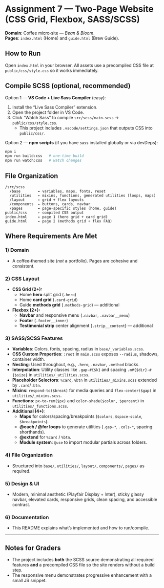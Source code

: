 # Assignment 7 — Two-Page Website (CSS Grid, Flexbox, SASS/SCSS)

**Domain**: Coffee micro‑site — _Bean & Bloom_.  
**Pages**: `index.html` (Home) and `guide.html` (Brew Guide).

## How to Run
Open `index.html` in your browser. All assets use a precompiled CSS file at `public/css/style.css` so it works immediately.

## Compile SCSS (optional, recommended)
Option 1 — **VS Code + Live Sass Compiler** (easy):
1. Install the “Live Sass Compiler” extension.
2. Open the project folder in VS Code.
3. Click “Watch Sass” to compile `src/scss/main.scss` → `public/css/style.css`.
   - This project includes `.vscode/settings.json` that outputs CSS into `public/css/`.

Option 2 — **npm scripts** (if you have `sass` installed globally or via devDeps):
```bash
npm i
npm run build:css   # one-time build
npm run watch:css   # watch changes
```

## File Organization
```
/src/scss
  /base        ← variables, maps, fonts, reset
  /utilities   ← mixins, functions, generated utilities (loops, maps)
  /layout      ← grid + flex layouts
  /components  ← buttons, cards, navbar
  /pages       ← page-specific styles (home, guide)
public/css     ← compiled CSS output
index.html     ← page 1 (hero grid + card grid)
guide.html     ← page 2 (methods grid + flex FAQ)
```

## Where Requirements Are Met

### 1) Domain
- A coffee‑themed site (_not_ a portfolio). Pages are cohesive and consistent.

### 2) CSS Layout
- **CSS Grid (2+):**
  - Home **hero** split grid (`.hero`)  
  - Home **card grid** (`.card-grid`)  
  - Guide **methods grid** (`.methods-grid`) — additional
- **Flexbox (2+):**
  - **Navbar** and responsive menu (`.navbar`, `.navbar__menu`)  
  - **Footer** (`.footer__inner`)  
  - **Testimonial strip** center alignment (`.strip__content`) — additional

### 3) SASS/SCSS Features
- **Variables**: Colors, fonts, spacing, radius in `base/_variables.scss`.
- **CSS Custom Properties**: `:root` in `main.scss` exposes `--radius`, shadows, container width.
- **Nesting**: Used throughout, e.g., `.hero`, `.navbar`, `.method` blocks.
- **Interpolation**: Utility classes like `.gap-#{$k}` and spacing `.m#{$dir}-#{$size}` in `utilities/_utilities.scss`.
- **Placeholder Selectors**: `%card`, `%btn` in `utilities/_mixins.scss` extended by `.card`/`.btn`.
- **Mixins**: `respond-to($break)` for media queries and `flex-center($gap)` in `utilities/_mixins.scss`.
- **Functions**: `px-to-rem($px)` and `color-shade($color, $percent)` in `utilities/_functions.scss`.
- **Additional (4+)**:
  - **Maps** for colors/spacing/breakpoints (`$colors`, `$space-scale`, `$breakpoints`).
  - **@each / @for loops** to generate utilities (`.gap-*`, `.cols-*`, spacing shorthands).
  - **@extend** for `%card` / `%btn`.
  - **Module system**: `@use` to import modular partials across folders.

### 4) File Organization
- Structured into `base/`, `utilities/`, `layout/`, `components/`, `pages/` as required.

### 5) Design & UI
- Modern, minimal aesthetic (Playfair Display + Inter), sticky glassy navbar, elevated cards, responsive grids, clean spacing, and accessible contrast.

### 6) Documentation
- This README explains what’s implemented and how to run/compile.

---

## Notes for Graders
- The project includes **both** the SCSS source demonstrating all required features **and** a precompiled CSS file so the site renders without a build step.
- The responsive menu demonstrates progressive enhancement with a small JS snippet.
